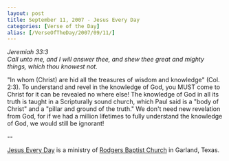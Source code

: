 ```yaml
---
layout: post
title: September 11, 2007 - Jesus Every Day
categories: [Verse of the Day]
alias: [/VerseOfTheDay/2007/09/11/]
---
```


_Jeremiah 33:3  
Call unto me, and I will answer thee, and shew thee great and
mighty things, which thou knowest not._

"In whom (Christ) are hid all the treasures of wisdom and
knowledge" (Col. 2:3). To understand and revel in the knowledge of
God, you MUST come to Christ for it can be revealed no where else!
The knowledge of God in all its truth is taught in a Scripturally
sound church, which Paul said is a "body of Christ" and a "pillar and
ground of the truth." We don't need new revelation from God, for if we
had a million lifetimes to fully understand the knowledge of God, we
would still be ignorant!

 --

<a href=http://jesuseveryday.net>Jesus Every Day</a> is a ministry of <a href=http://rodgersbaptist.net>Rodgers Baptist Church</a> in Garland, Texas.
